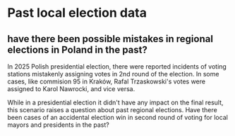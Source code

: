 # Past local election data
## have there been possible mistakes in regional elections in Poland in the past?
In 2025 Polish presidential election, there were reported incidents of voting stations mistakenly assigning votes in 2nd round of the election. In some cases, like commision 95 in Kraków, Rafal Trzaskowski's votes were assigned to Karol Nawrocki, and vice versa. 

While in a presidential election it didn't have any impact on the final result, this scenario raises a question about past regional elections.
Have there been cases of an accidental election win in second round of voting for local mayors and presidents in the past?